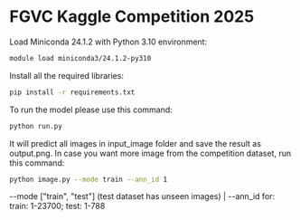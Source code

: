 # FGVC Kaggle Competition 2025

Load Miniconda 24.1.2 with Python 3.10 environment:
```bash
module load miniconda3/24.1.2-py310
```

Install all the required libraries:
```bash
pip install -r requirements.txt
```
To run the model please use this command:
```bash
python run.py
```
It will predict all images in input_image folder and save the result as output.png. In case you want more image from the competition dataset, run this command:
```bash
python image.py --mode train --ann_id 1
```
--mode ["train", "test"] (test dataset has unseen images) | --ann_id for: train: 1-23700; test: 1-788
